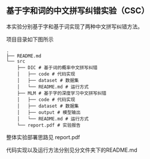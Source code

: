 ## 基于字和词的中文拼写纠错实验（CSC）

本实验分别基于字和基于词实现了两种中文拼写纠错方法。

项目目录如下图所示

```
.
├── README.md
└── src
    ├── DIC # 基于词的概率中文拼写纠错
    │   ├── code # 代码实现
    │   ├── dataset # 数据集
    │   └── README.md # 运行方式
    ├── MLM # 基于字的深度学习中文拼写纠错
    │   ├── code # 代码实现
    │   ├── dataset # 数据集
    │   ├── output # 模型输出
    │   └── README.md # 运行方式
    └── report.pdf # 实验报告
```

整体实验部署思路见 report.pdf

代码实现以及运行方法分别见分文件夹下的README.md

